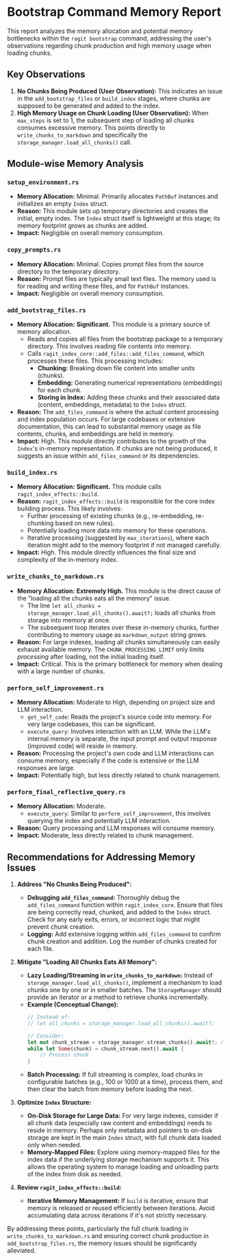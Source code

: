 # Bootstrap Command Memory Report

This report analyzes the memory allocation and potential memory bottlenecks within the `ragit bootstrap` command, addressing the user's observations regarding chunk production and high memory usage when loading chunks.

## Key Observations

1.  **No Chunks Being Produced (User Observation):** This indicates an issue in the `add_bootstrap_files` or `build_index` stages, where chunks are supposed to be generated and added to the index.
2.  **High Memory Usage on Chunk Loading (User Observation):** When `max_steps` is set to 1, the subsequent step of loading all chunks consumes excessive memory. This points directly to `write_chunks_to_markdown` and specifically the `storage_manager.load_all_chunks()` call.

## Module-wise Memory Analysis

### `setup_environment.rs`
-   **Memory Allocation:** Minimal. Primarily allocates `PathBuf` instances and initializes an empty `Index` struct.
-   **Reason:** This module sets up temporary directories and creates the initial, empty index. The `Index` struct itself is lightweight at this stage; its memory footprint grows as chunks are added.
-   **Impact:** Negligible on overall memory consumption.

### `copy_prompts.rs`
-   **Memory Allocation:** Minimal. Copies prompt files from the source directory to the temporary directory.
-   **Reason:** Prompt files are typically small text files. The memory used is for reading and writing these files, and for `PathBuf` instances.
-   **Impact:** Negligible on overall memory consumption.

### `add_bootstrap_files.rs`
-   **Memory Allocation:** **Significant.** This module is a primary source of memory allocation.
    -   Reads and copies all files from the bootstrap package to a temporary directory. This involves reading file contents into memory.
    -   Calls `ragit_index_core::add_files::add_files_command`, which processes these files. This processing includes:
        -   **Chunking:** Breaking down file content into smaller units (chunks).
        -   **Embedding:** Generating numerical representations (embeddings) for each chunk.
        -   **Storing in Index:** Adding these chunks and their associated data (content, embeddings, metadata) to the `Index` struct.
-   **Reason:** The `add_files_command` is where the actual content processing and index population occurs. For large codebases or extensive documentation, this can lead to substantial memory usage as file contents, chunks, and embeddings are held in memory.
-   **Impact:** High. This module directly contributes to the growth of the `Index`'s in-memory representation. If chunks are not being produced, it suggests an issue within `add_files_command` or its dependencies.

### `build_index.rs`
-   **Memory Allocation:** **Significant.** This module calls `ragit_index_effects::build`.
-   **Reason:** `ragit_index_effects::build` is responsible for the core index building process. This likely involves:
    -   Further processing of existing chunks (e.g., re-embedding, re-chunking based on new rules).
    -   Potentially loading more data into memory for these operations.
    -   Iterative processing (suggested by `max_iterations`), where each iteration might add to the memory footprint if not managed carefully.
-   **Impact:** High. This module directly influences the final size and complexity of the in-memory index.

### `write_chunks_to_markdown.rs`
-   **Memory Allocation:** **Extremely High.** This module is the direct cause of the "loading all the chunks eats all the memory" issue.
    -   The line `let all_chunks = storage_manager.load_all_chunks().await?;` loads *all* chunks from storage into memory at once.
    -   The subsequent loop iterates over these in-memory chunks, further contributing to memory usage as `markdown_output` string grows.
-   **Reason:** For large indexes, loading all chunks simultaneously can easily exhaust available memory. The `CHUNK_PROCESSING_LIMIT` only limits *processing* after loading, not the initial loading itself.
-   **Impact:** Critical. This is the primary bottleneck for memory when dealing with a large number of chunks.

### `perform_self_improvement.rs`
-   **Memory Allocation:** Moderate to High, depending on project size and LLM interaction.
    -   `get_self_code`: Reads the project's source code into memory. For very large codebases, this can be significant.
    -   `execute_query`: Involves interaction with an LLM. While the LLM's internal memory is separate, the input prompt and output response (improved code) will reside in memory.
-   **Reason:** Processing the project's own code and LLM interactions can consume memory, especially if the code is extensive or the LLM responses are large.
-   **Impact:** Potentially high, but less directly related to chunk management.

### `perform_final_reflective_query.rs`
-   **Memory Allocation:** Moderate.
    -   `execute_query`: Similar to `perform_self_improvement`, this involves querying the index and potentially LLM interaction.
-   **Reason:** Query processing and LLM responses will consume memory.
-   **Impact:** Moderate, less directly related to chunk management.

## Recommendations for Addressing Memory Issues

1.  **Address "No Chunks Being Produced":**
    *   **Debugging `add_files_command`:** Thoroughly debug the `add_files_command` function within `ragit_index_core`. Ensure that files are being correctly read, chunked, and added to the `Index` struct. Check for any early exits, errors, or incorrect logic that might prevent chunk creation.
    *   **Logging:** Add extensive logging within `add_files_command` to confirm chunk creation and addition. Log the number of chunks created for each file.

2.  **Mitigate "Loading All Chunks Eats All Memory":**
    *   **Lazy Loading/Streaming in `write_chunks_to_markdown`:** Instead of `storage_manager.load_all_chunks()`, implement a mechanism to load chunks one by one or in smaller batches. The `StorageManager` should provide an iterator or a method to retrieve chunks incrementally.
    *   **Example (Conceptual Change):**
        ```rust
        // Instead of:
        // let all_chunks = storage_manager.load_all_chunks().await?;

        // Consider:
        let mut chunk_stream = storage_manager.stream_chunks().await?; // Or similar
        while let Some(chunk) = chunk_stream.next().await {
            // Process chunk
        }
        ```
    *   **Batch Processing:** If full streaming is complex, load chunks in configurable batches (e.g., 100 or 1000 at a time), process them, and then clear the batch from memory before loading the next.

3.  **Optimize `Index` Structure:**
    *   **On-Disk Storage for Large Data:** For very large indexes, consider if all chunk data (especially raw content and embeddings) needs to reside in memory. Perhaps only metadata and pointers to on-disk storage are kept in the main `Index` struct, with full chunk data loaded only when needed.
    *   **Memory-Mapped Files:** Explore using memory-mapped files for the index data if the underlying storage mechanism supports it. This allows the operating system to manage loading and unloading parts of the index from disk as needed.

4.  **Review `ragit_index_effects::build`:**
    *   **Iterative Memory Management:** If `build` is iterative, ensure that memory is released or reused efficiently between iterations. Avoid accumulating data across iterations if it's not strictly necessary.

By addressing these points, particularly the full chunk loading in `write_chunks_to_markdown.rs` and ensuring correct chunk production in `add_bootstrap_files.rs`, the memory issues should be significantly alleviated.
